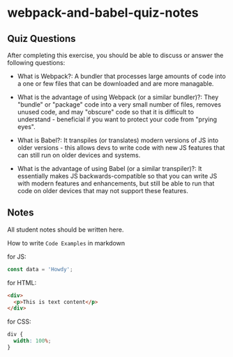 # webpack-and-babel-quiz-notes

## Quiz Questions

After completing this exercise, you should be able to discuss or answer the following questions:

- What is Webpack?: A bundler that processes large amounts of code into a one or few files that can be downloaded and are more managable.

- What is the advantage of using Webpack (or a similar bundler)?: They "bundle" or "package" code into a very small number of files, removes unused code, and may "obscure" code so that it is difficult to understand - beneficial if you want to protect your code from "prying eyes".

- What is Babel?: It transpiles (or translates) modern versions of JS into older versions - this allows devs to write code with new JS features that can still run on older devices and systems.

- What is the advantage of using Babel (or a similar transpiler)?: It essentially makes JS backwards-compatible so that you can write JS with modern features and enhancements, but still be able to run that code on older devices that may not support these features.

## Notes

All student notes should be written here.

How to write `Code Examples` in markdown

for JS:

```js
const data = 'Howdy';
```

for HTML:

```html
<div>
  <p>This is text content</p>
</div>
```

for CSS:

```css
div {
  width: 100%;
}
```
